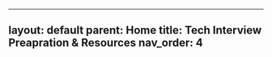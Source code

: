 
---
layout: default
parent: Home
title: Tech Interview Preapration & Resources 
nav_order: 4
---
<script>
window.location.href = "https://developers.idwise.com/interview-prep/"
</script>
